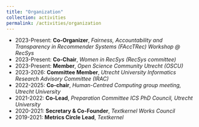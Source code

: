 ```yaml
---
title: "Organization"
collection: activities
permalink: /activities/organization
---
```


* 2023-Present: <b>Co-Organizer</b>, <i>Fairness, Accountability and Transparency in Recommender Systems (FAccTRec) Workshop @ RecSys</i>
* 2023-Present: <b>Co-Chair</b>, <i>Women in RecSys (RecSys committee)</i>
* 2023-Present: <b>Member</b>, <i>Open Science Community Utrecht (OSCU)</i>
* 2023-2026: <b>Committee Member</b>, <i>Utrecht University Informatics Research Advisory Committee (IRAC)</i>
* 2022-2025: <b>Co-chair</b>, <i>Human-Centred Computing group meeting, Utrecht University</i>
* 2021-2022: <b>Co-Lead</b>, <i>Preparation Committee ICS PhD Council, Utrecht University</i>
* 2020-2021: <b>Secretary & Co-Founder</b>, <i>Textkernel Works Council</i>
* 2019-2021: <b>Metrics Circle Lead</b>, <i>Textkernel</i>
